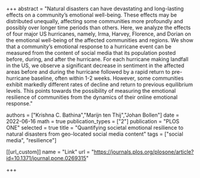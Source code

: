 +++
abstract = "Natural disasters can have devastating and long-lasting effects on a community’s emotional well-being. These effects may be distributed unequally, affecting some communities more profoundly and possibly over longer time periods than others. Here, we analyze the effects of four major US hurricanes, namely, Irma, Harvey, Florence, and Dorian on the emotional well-being of the affected communities and regions. We show that a community’s emotional response to a hurricane event can be measured from the content of social media that its population posted before, during, and after the hurricane. For each hurricane making landfall in the US, we observe a significant decrease in sentiment in the affected areas before and during the hurricane followed by a rapid return to pre-hurricane baseline, often within 1-2 weeks. However, some communities exhibit markedly different rates of decline and return to previous equilibrium levels. This points towards the possibility of measuring the emotional resilience of communities from the dynamics of their online emotional response."

authors = ["Krishna C. Bathina","Marijn ten Thij","Johan Bollen"]
date = 2022-06-16
math = true
publication_types = ["2"]
publication = "PLOS ONE"
selected = true
title = "Quantifying societal emotional resilience to natural disasters from geo-located social media content"
tags = ["social media", "resilience"]


[[url_custom]]
name = "Link"
url = "https://journals.plos.org/plosone/article?id=10.1371/journal.pone.0269315"

+++